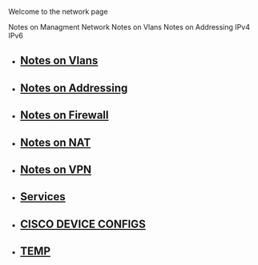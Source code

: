 Welcome to the network page

Notes on Managment Network
Notes on Vlans
Notes on Addressing
    IPv4
    IPv6
    
* ## [Notes on Vlans](https://wiki.techpatix.com/networking/Vlans.md)
* ## [Notes on Addressing](https://wiki.techpatix.com/networking/Addressing.md)
* ## [Notes on Firewall](https://wiki.techpatix.com/networking/Firewall.md)
* ## [Notes on NAT](https://wiki.techpatix.com/networking/NAT.md)
* ## [Notes on VPN](https://wiki.techpatix.com/networking/VPN.md)
* ## [Services](https://wiki.techpatix.com/networking/Services.md)
* ## [CISCO DEVICE CONFIGS](https://wiki.techpatix.com/networking/CiscoDevConfigs.md)
* ## [TEMP](https://wiki.techpatix.com/networking/ManagmentNetwork.md)
